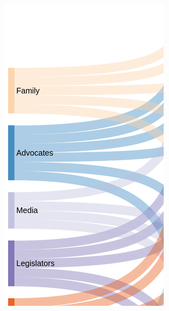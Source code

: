 <html>
    <body>
        <svg id="sankey_svg" height="2048" width="1080" xmlns="http://www.w3.org/2000/svg" version="1.1"><title>NCI Website Audiences</title><!-- Generated with SankeyMATIC on Tue Feb 18 2020 12:09:49 GMT-0500 (Eastern Standard Time)--><g><rect width="100%" height="100%" fill="rgb(255, 255, 255)"></rect><g transform="translate(12,12)"><g><path class="link" d="M20,502.53061224489784C832.8000000000001,502.53061224489784 223.19999999999996,724.6122448979585 1036,724.6122448979585" style="fill: none; stroke-width: 28.898; stroke: rgb(49, 130, 189); stroke-opacity: 0.4;"><title>Advocates &#8594; Chart Generator:
1</title></path><path class="link" d="M20,444.7346938775509C832.8000000000001,444.7346938775509 223.19999999999996,263.83673469387685 1036,263.83673469387685" style="fill: none; stroke-width: 28.898; stroke: rgb(49, 130, 189); stroke-opacity: 0.4;"><title>Advocates &#8594; Data Highlights:
1</title></path><path class="link" d="M20,473.6326530612244C832.8000000000001,473.6326530612244 223.19999999999996,417.42857142857076 1036,417.42857142857076" style="fill: none; stroke-width: 28.898; stroke: rgb(49, 130, 189); stroke-opacity: 0.4;"><title>Advocates &#8594; Reports:
1</title></path><path class="link" d="M20,415.8367346938775C832.8000000000001,415.8367346938775 223.19999999999996,139.14285714285646 1036,139.14285714285646" style="fill: none; stroke-width: 28.898; stroke: rgb(49, 130, 189); stroke-opacity: 0.4;"><title>Advocates &#8594; State information:
1</title></path><path class="link" d="M20,386.938775510204C832.8000000000001,386.938775510204 223.19999999999996,43.34693877550949 1036,43.34693877550949" style="fill: none; stroke-width: 28.898; stroke: rgb(49, 130, 189); stroke-opacity: 0.4;"><title>Advocates &#8594; User Friendlies:
1</title></path><path class="link" d="M20,531.4285714285713C832.8000000000001,531.4285714285713 223.19999999999996,1069.7959183673463 1036,1069.7959183673463" style="fill: none; stroke-width: 28.898; stroke: rgb(49, 130, 189); stroke-opacity: 0.4;"><title>Advocates &#8594; Videos:
1</title></path><path class="link" d="M20,320.04081632653055C832.8000000000001,320.04081632653055 223.19999999999996,599.9183673469381 1036,599.9183673469381" style="fill: none; stroke-width: 28.898; stroke: rgb(253, 208, 162); stroke-opacity: 0.4;"><title>Family &#8594; Data briefs:
1</title></path><path class="link" d="M20,262.24489795918356C832.8000000000001,262.24489795918356 223.19999999999996,234.9387755102034 1036,234.9387755102034" style="fill: none; stroke-width: 28.898; stroke: rgb(253, 208, 162); stroke-opacity: 0.4;"><title>Family &#8594; Data Highlights:
1</title></path><path class="link" d="M20,291.14285714285705C832.8000000000001,291.14285714285705 223.19999999999996,388.53061224489727 1036,388.53061224489727" style="fill: none; stroke-width: 28.898; stroke: rgb(253, 208, 162); stroke-opacity: 0.4;"><title>Family &#8594; Reports:
1</title></path><path class="link" d="M20,233.34693877551013C832.8000000000001,233.34693877551013 223.19999999999996,110.24489795918298 1036,110.24489795918298" style="fill: none; stroke-width: 28.898; stroke: rgb(253, 208, 162); stroke-opacity: 0.4;"><title>Family &#8594; State information:
1</title></path><path class="link" d="M20,204.44897959183666C832.8000000000001,204.44897959183666 223.19999999999996,14.448979591836023 1036,14.448979591836023" style="fill: none; stroke-width: 28.898; stroke: rgb(253, 208, 162); stroke-opacity: 0.4;"><title>Family &#8594; User Friendlies:
1</title></path><path class="link" d="M20,1855.9591836734694C832.8000000000001,1855.9591836734694 223.19999999999996,1693.2653061224487 1036,1693.2653061224487" style="fill: none; stroke-width: 28.898; stroke: rgb(49, 163, 84); stroke-opacity: 0.4;"><title>Feds &#8594; History:
1</title></path><path class="link" d="M20,1827.061224489796C832.8000000000001,1827.061224489796 223.19999999999996,1376.9795918367342 1036,1376.9795918367342" style="fill: none; stroke-width: 28.898; stroke: rgb(49, 163, 84); stroke-opacity: 0.4;"><title>Feds &#8594; Indicators:
1</title></path><path class="link" d="M20,1884.857142857143C832.8000000000001,1884.857142857143 223.19999999999996,1789.0612244897957 1036,1789.0612244897957" style="fill: none; stroke-width: 28.898; stroke: rgb(49, 163, 84); stroke-opacity: 0.4;"><title>Feds &#8594; Methodology:
1</title></path><path class="link" d="M20,809.7142857142857C832.8000000000001,809.7142857142857 223.19999999999996,628.8163265306116 1036,628.8163265306116" style="fill: none; stroke-width: 28.898; stroke: rgb(117, 107, 177); stroke-opacity: 0.4;"><title>Legislators &#8594; Data briefs:
1</title></path><path class="link" d="M20,751.9183673469387C832.8000000000001,751.9183673469387 223.19999999999996,292.73469387755034 1036,292.73469387755034" style="fill: none; stroke-width: 28.898; stroke: rgb(117, 107, 177); stroke-opacity: 0.4;"><title>Legislators &#8594; Data Highlights:
1</title></path><path class="link" d="M20,838.612244897959C832.8000000000001,838.612244897959 223.19999999999996,1261.3877551020403 1036,1261.3877551020403" style="fill: none; stroke-width: 28.898; stroke: rgb(117, 107, 177); stroke-opacity: 0.4;"><title>Legislators &#8594; Indicators:
1</title></path><path class="link" d="M20,780.8163265306122C832.8000000000001,780.8163265306122 223.19999999999996,446.3265306122442 1036,446.3265306122442" style="fill: none; stroke-width: 28.898; stroke: rgb(117, 107, 177); stroke-opacity: 0.4;"><title>Legislators &#8594; Reports:
1</title></path><path class="link" d="M20,867.5102040816325C832.8000000000001,867.5102040816325 223.19999999999996,1443.8775510204077 1036,1443.8775510204077" style="fill: none; stroke-width: 28.898; stroke: rgb(117, 107, 177); stroke-opacity: 0.4;"><title>Legislators &#8594; What is NCI?:
1</title></path><path class="link" d="M20,627.2244897959183C832.8000000000001,627.2244897959183 223.19999999999996,753.510204081632 1036,753.510204081632" style="fill: none; stroke-width: 28.898; stroke: rgb(188, 189, 220); stroke-opacity: 0.4;"><title>Media &#8594; Chart Generator:
1</title></path><path class="link" d="M20,685.0204081632652C832.8000000000001,685.0204081632652 223.19999999999996,973.9999999999994 1036,973.9999999999994" style="fill: none; stroke-width: 28.898; stroke: rgb(188, 189, 220); stroke-opacity: 0.4;"><title>Media &#8594; Publications:
1</title></path><path class="link" d="M20,656.1224489795918C832.8000000000001,656.1224489795918 223.19999999999996,878.2040816326524 1036,878.2040816326524" style="fill: none; stroke-width: 28.898; stroke: rgb(188, 189, 220); stroke-opacity: 0.4;"><title>Media &#8594; Staff Stability Survey:
1</title></path><path class="link" d="M20,598.3265306122448C832.8000000000001,598.3265306122448 223.19999999999996,168.04081632652992 1036,168.04081632652992" style="fill: none; stroke-width: 28.898; stroke: rgb(188, 189, 220); stroke-opacity: 0.4;"><title>Media &#8594; State information:
1</title></path><path class="link" d="M20,1539.673469387755C832.8000000000001,1539.673469387755 223.19999999999996,1348.0816326530608 1036,1348.0816326530608" style="fill: none; stroke-width: 28.898; stroke: rgb(150, 150, 150); stroke-opacity: 0.4;"><title>Medicaid &#8594; Indicators:
1</title></path><path class="link" d="M20,1568.5714285714284C832.8000000000001,1568.5714285714284 223.19999999999996,1472.7755102040812 1036,1472.7755102040812" style="fill: none; stroke-width: 28.898; stroke: rgb(150, 150, 150); stroke-opacity: 0.4;"><title>Medicaid &#8594; What is NCI?:
1</title></path><path class="link" d="M20,1980.6530612244899C832.8000000000001,1980.6530612244899 223.19999999999996,1980.6530612244899 1036,1980.6530612244899" style="fill: none; stroke-width: 28.898; stroke: rgb(189, 189, 189); stroke-opacity: 0.4;"><title>NCI Surveyors &#8594; NCI implementation/ODESA:
1</title></path><path class="link" d="M20,2009.5510204081634C832.8000000000001,2009.5510204081634 223.19999999999996,2009.5510204081634 1036,2009.5510204081634" style="fill: none; stroke-width: 28.898; stroke: rgb(189, 189, 189); stroke-opacity: 0.4;"><title>NCI Surveyors &#8594; NCI implementation/ODESA:
1</title></path><path class="link" d="M20,1951.7551020408164C832.8000000000001,1951.7551020408164 223.19999999999996,1884.857142857143 1036,1884.857142857143" style="fill: none; stroke-width: 28.898; stroke: rgb(189, 189, 189); stroke-opacity: 0.4;"><title>NCI Surveyors &#8594; Survey Tools:
1</title></path><path class="link" d="M20,1635.469387755102C832.8000000000001,1635.469387755102 223.19999999999996,1501.6734693877547 1036,1501.6734693877547" style="fill: none; stroke-width: 28.898; stroke: rgb(49, 130, 189); stroke-opacity: 0.4;"><title>Interested in NCI-AD &#8594; What is NCI?:
1</title></path><path class="link" d="M20,1174.6938775510203C832.8000000000001,1174.6938775510203 223.19999999999996,907.1020408163259 1036,907.1020408163259" style="fill: none; stroke-width: 28.898; stroke: rgb(107, 174, 214); stroke-opacity: 0.4;"><title>Providers &#8594; Staff Stability Survey:
1</title></path><path class="link" d="M20,1203.5918367346937C832.8000000000001,1203.5918367346937 223.19999999999996,1319.1836734693873 1036,1319.1836734693873" style="fill: none; stroke-width: 28.898; stroke: rgb(107, 174, 214); stroke-opacity: 0.4;"><title>Providers &#8594; Indicators:
1</title></path><path class="link" d="M20,1145.7959183673468C832.8000000000001,1145.7959183673468 223.19999999999996,504.1224489795911 1036,504.1224489795911" style="fill: none; stroke-width: 28.898; stroke: rgb(107, 174, 214); stroke-opacity: 0.4;"><title>Providers &#8594; Reports:
1</title></path><path class="link" d="M20,1328.2857142857142C832.8000000000001,1328.2857142857142 223.19999999999996,811.3061224489788 1036,811.3061224489788" style="fill: none; stroke-width: 28.898; stroke: rgb(158, 202, 225); stroke-opacity: 0.4;"><title>Researchers &#8594; Chart Generator:
1</title></path><path class="link" d="M20,1299.3877551020407C832.8000000000001,1299.3877551020407 223.19999999999996,657.7142857142851 1036,657.7142857142851" style="fill: none; stroke-width: 28.898; stroke: rgb(158, 202, 225); stroke-opacity: 0.4;"><title>Researchers &#8594; Data briefs:
1</title></path><path class="link" d="M20,1414.9795918367345C832.8000000000001,1414.9795918367345 223.19999999999996,1664.3673469387752 1036,1664.3673469387752" style="fill: none; stroke-width: 28.898; stroke: rgb(158, 202, 225); stroke-opacity: 0.4;"><title>Researchers &#8594; History:
1</title></path><path class="link" d="M20,1443.877551020408C832.8000000000001,1443.877551020408 223.19999999999996,1760.1632653061222 1036,1760.1632653061222" style="fill: none; stroke-width: 28.898; stroke: rgb(158, 202, 225); stroke-opacity: 0.4;"><title>Researchers &#8594; Methodology:
1</title></path><path class="link" d="M20,1386.0816326530612C832.8000000000001,1386.0816326530612 223.19999999999996,1194.4897959183668 1036,1194.4897959183668" style="fill: none; stroke-width: 28.898; stroke: rgb(158, 202, 225); stroke-opacity: 0.4;"><title>Researchers &#8594; Presentations:
1</title></path><path class="link" d="M20,1357.1836734693877C832.8000000000001,1357.1836734693877 223.19999999999996,1002.8979591836729 1036,1002.8979591836729" style="fill: none; stroke-width: 28.898; stroke: rgb(158, 202, 225); stroke-opacity: 0.4;"><title>Researchers &#8594; Publications:
1</title></path><path class="link" d="M20,1270.4897959183672C832.8000000000001,1270.4897959183672 223.19999999999996,533.0204081632646 1036,533.0204081632646" style="fill: none; stroke-width: 28.898; stroke: rgb(158, 202, 225); stroke-opacity: 0.4;"><title>Researchers &#8594; Reports:
1</title></path><path class="link" d="M20,1472.7755102040815C832.8000000000001,1472.7755102040815 223.19999999999996,1855.9591836734694 1036,1855.9591836734694" style="fill: none; stroke-width: 28.898; stroke: rgb(158, 202, 225); stroke-opacity: 0.4;"><title>Researchers &#8594; Survey Tools:
1</title></path><path class="link" d="M20,1731.265306122449C832.8000000000001,1731.265306122449 223.19999999999996,1597.4693877551017 1036,1597.4693877551017" style="fill: none; stroke-width: 28.898; stroke: rgb(230, 85, 13); stroke-opacity: 0.4;"><title>State Staff (Implementation) &#8594; Best Practices:
1</title></path><path class="link" d="M20,1760.1632653061224C832.8000000000001,1760.1632653061224 223.19999999999996,1951.7551020408164 1036,1951.7551020408164" style="fill: none; stroke-width: 28.898; stroke: rgb(230, 85, 13); stroke-opacity: 0.4;"><title>State Staff (Implementation) &#8594; NCI implementation/ODESA:
1</title></path><path class="link" d="M20,1702.3673469387754C832.8000000000001,1702.3673469387754 223.19999999999996,1098.6938775510198 1036,1098.6938775510198" style="fill: none; stroke-width: 28.898; stroke: rgb(230, 85, 13); stroke-opacity: 0.4;"><title>State Staff (Implementation) &#8594; Videos:
1</title></path><path class="link" d="M20,1078.8979591836733C832.8000000000001,1078.8979591836733 223.19999999999996,1568.5714285714282 1036,1568.5714285714282" style="fill: none; stroke-width: 28.898; stroke: rgb(230, 85, 13); stroke-opacity: 0.4;"><title>State staff (Using NCI data) &#8594; Best Practices:
1</title></path><path class="link" d="M20,992.204081632653C832.8000000000001,992.204081632653 223.19999999999996,782.4081632653055 1036,782.4081632653055" style="fill: none; stroke-width: 28.898; stroke: rgb(230, 85, 13); stroke-opacity: 0.4;"><title>State staff (Using NCI data) &#8594; Chart Generator:
1</title></path><path class="link" d="M20,934.408163265306C832.8000000000001,934.408163265306 223.19999999999996,321.63265306122383 1036,321.63265306122383" style="fill: none; stroke-width: 28.898; stroke: rgb(230, 85, 13); stroke-opacity: 0.4;"><title>State staff (Using NCI data) &#8594; Data Highlights:
1</title></path><path class="link" d="M20,1049.9999999999998C832.8000000000001,1049.9999999999998 223.19999999999996,1290.2857142857138 1036,1290.2857142857138" style="fill: none; stroke-width: 28.898; stroke: rgb(230, 85, 13); stroke-opacity: 0.4;"><title>State staff (Using NCI data) &#8594; Indicators:
1</title></path><path class="link" d="M20,1021.1020408163264C832.8000000000001,1021.1020408163264 223.19999999999996,1165.5918367346933 1036,1165.5918367346933" style="fill: none; stroke-width: 28.898; stroke: rgb(230, 85, 13); stroke-opacity: 0.4;"><title>State staff (Using NCI data) &#8594; Presentations:
1</title></path><path class="link" d="M20,963.3061224489795C832.8000000000001,963.3061224489795 223.19999999999996,475.2244897959177 1036,475.2244897959177" style="fill: none; stroke-width: 28.898; stroke: rgb(230, 85, 13); stroke-opacity: 0.4;"><title>State staff (Using NCI data) &#8594; Reports:
1</title></path></g><g><g class="node" transform="translate(0,372.48979591836724)"><rect height="173.3877551020408" width="20" id="r0" shape-rendering="crispEdges" style="fill: rgb(49, 130, 189); fill-opacity: 0.9; stroke-width: 0; stroke: rgb(24, 63, 92);"><title>Advocates:
6</title></rect><text x="26" y="86.6938775510204" dy=".35em" text-anchor="start" style="stroke-width: 0; font-family: sans-serif; font-size: 25px; font-weight: 400; fill: rgb(0, 0, 0);">Advocates</text></g><g class="node" transform="translate(1036,710.1632653061217)"><rect height="115.59183673469387" width="20" id="r1" shape-rendering="crispEdges" style="fill: rgb(107, 174, 214); fill-opacity: 0.9; stroke-width: 0; stroke: rgb(52, 85, 104);"><title>Chart Generator:
4</title></rect><text x="-6" y="57.795918367346935" dy=".35em" text-anchor="end" style="stroke-width: 0; font-family: sans-serif; font-size: 25px; font-weight: 400; fill: rgb(0, 0, 0);">Chart Generator</text></g><g class="node" transform="translate(1036,220.48979591836667)"><rect height="115.59183673469387" width="20" id="r2" shape-rendering="crispEdges" style="fill: rgb(158, 202, 225); fill-opacity: 0.9; stroke-width: 0; stroke: rgb(77, 98, 110);"><title>Data Highlights:
4</title></rect><text x="-6" y="57.795918367346935" dy=".35em" text-anchor="end" style="stroke-width: 0; font-family: sans-serif; font-size: 25px; font-weight: 400; fill: rgb(0, 0, 0);">Data Highlights</text></g><g class="node" transform="translate(1036,374.0816326530605)"><rect height="173.3877551020408" width="20" id="r3" shape-rendering="crispEdges" style="fill: rgb(198, 219, 239); fill-opacity: 0.9; stroke-width: 0; stroke: rgb(97, 107, 117);"><title>Reports:
6</title></rect><text x="-6" y="86.6938775510204" dy=".35em" text-anchor="end" style="stroke-width: 0; font-family: sans-serif; font-size: 25px; font-weight: 400; fill: rgb(0, 0, 0);">Reports</text></g><g class="node" transform="translate(1036,95.79591836734625)"><rect height="86.6938775510204" width="20" id="r4" shape-rendering="crispEdges" style="fill: rgb(230, 85, 13); fill-opacity: 0.9; stroke-width: 0; stroke: rgb(112, 41, 6);"><title>State information:
3</title></rect><text x="-6" y="43.3469387755102" dy=".35em" text-anchor="end" style="stroke-width: 0; font-family: sans-serif; font-size: 25px; font-weight: 400; fill: rgb(0, 0, 0);">State information</text></g><g class="node" transform="translate(1036,-7.105427357601002e-13)"><rect height="57.795918367346935" width="20" id="r5" shape-rendering="crispEdges" style="fill: rgb(253, 141, 60); fill-opacity: 0.9; stroke-width: 0; stroke: rgb(123, 69, 29);"><title>User Friendlies:
2</title></rect><text x="-6" y="28.897959183673468" dy=".35em" text-anchor="end" style="stroke-width: 0; font-family: sans-serif; font-size: 25px; font-weight: 400; fill: rgb(0, 0, 0);">User Friendlies</text></g><g class="node" transform="translate(1036,1055.3469387755097)"><rect height="57.795918367346935" width="20" id="r6" shape-rendering="crispEdges" style="fill: rgb(253, 174, 107); fill-opacity: 0.9; stroke-width: 0; stroke: rgb(123, 85, 52);"><title>Videos:
2</title></rect><text x="-6" y="28.897959183673468" dy=".35em" text-anchor="end" style="stroke-width: 0; font-family: sans-serif; font-size: 25px; font-weight: 400; fill: rgb(0, 0, 0);">Videos</text></g><g class="node" transform="translate(0,189.99999999999991)"><rect height="144.48979591836735" width="20" id="r7" shape-rendering="crispEdges" style="fill: rgb(253, 208, 162); fill-opacity: 0.9; stroke-width: 0; stroke: rgb(123, 101, 79);"><title>Family:
5</title></rect><text x="26" y="72.24489795918367" dy=".35em" text-anchor="start" style="stroke-width: 0; font-family: sans-serif; font-size: 25px; font-weight: 400; fill: rgb(0, 0, 0);">Family</text></g><g class="node" transform="translate(1036,585.4693877551014)"><rect height="86.6938775510204" width="20" id="r8" shape-rendering="crispEdges" style="fill: rgb(158, 202, 225); fill-opacity: 0.9; stroke-width: 0; stroke: rgb(77, 98, 110);"><title>Data briefs:
3</title></rect><text x="-6" y="43.3469387755102" dy=".35em" text-anchor="end" style="stroke-width: 0; font-family: sans-serif; font-size: 25px; font-weight: 400; fill: rgb(0, 0, 0);">Data briefs</text></g><g class="node" transform="translate(0,1812.6122448979593)"><rect height="86.6938775510204" width="20" id="r9" shape-rendering="crispEdges" style="fill: rgb(49, 163, 84); fill-opacity: 0.9; stroke-width: 0; stroke: rgb(24, 79, 41);"><title>Feds:
3</title></rect><text x="26" y="43.3469387755102" dy=".35em" text-anchor="start" style="stroke-width: 0; font-family: sans-serif; font-size: 25px; font-weight: 400; fill: rgb(0, 0, 0);">Feds</text></g><g class="node" transform="translate(1036,1649.9183673469386)"><rect height="57.795918367346935" width="20" id="r10" shape-rendering="crispEdges" style="fill: rgb(116, 196, 118); fill-opacity: 0.9; stroke-width: 0; stroke: rgb(56, 96, 57);"><title>History:
2</title></rect><text x="-6" y="28.897959183673468" dy=".35em" text-anchor="end" style="stroke-width: 0; font-family: sans-serif; font-size: 25px; font-weight: 400; fill: rgb(0, 0, 0);">History</text></g><g class="node" transform="translate(1036,1246.9387755102036)"><rect height="144.48979591836735" width="20" id="r11" shape-rendering="crispEdges" style="fill: rgb(161, 217, 155); fill-opacity: 0.9; stroke-width: 0; stroke: rgb(78, 106, 75);"><title>Indicators:
5</title></rect><text x="-6" y="72.24489795918367" dy=".35em" text-anchor="end" style="stroke-width: 0; font-family: sans-serif; font-size: 25px; font-weight: 400; fill: rgb(0, 0, 0);">Indicators</text></g><g class="node" transform="translate(1036,1745.7142857142856)"><rect height="57.795918367346935" width="20" id="r12" shape-rendering="crispEdges" style="fill: rgb(199, 233, 192); fill-opacity: 0.9; stroke-width: 0; stroke: rgb(97, 114, 94);"><title>Methodology:
2</title></rect><text x="-6" y="28.897959183673468" dy=".35em" text-anchor="end" style="stroke-width: 0; font-family: sans-serif; font-size: 25px; font-weight: 400; fill: rgb(0, 0, 0);">Methodology</text></g><g class="node" transform="translate(0,737.4693877551019)"><rect height="144.48979591836735" width="20" id="r13" shape-rendering="crispEdges" style="fill: rgb(117, 107, 177); fill-opacity: 0.9; stroke-width: 0; stroke: rgb(57, 52, 86);"><title>Legislators:
5</title></rect><text x="26" y="72.24489795918367" dy=".35em" text-anchor="start" style="stroke-width: 0; font-family: sans-serif; font-size: 25px; font-weight: 400; fill: rgb(0, 0, 0);">Legislators</text></g><g class="node" transform="translate(1036,1429.428571428571)"><rect height="86.6938775510204" width="20" id="r14" shape-rendering="crispEdges" style="fill: rgb(158, 154, 200); fill-opacity: 0.9; stroke-width: 0; stroke: rgb(77, 75, 97);"><title>What is NCI?:
3</title></rect><text x="-6" y="43.3469387755102" dy=".35em" text-anchor="end" style="stroke-width: 0; font-family: sans-serif; font-size: 25px; font-weight: 400; fill: rgb(0, 0, 0);">What is NCI?</text></g><g class="node" transform="translate(0,583.8775510204081)"><rect height="115.59183673469387" width="20" id="r15" shape-rendering="crispEdges" style="fill: rgb(188, 189, 220); fill-opacity: 0.9; stroke-width: 0; stroke: rgb(92, 92, 107);"><title>Media:
4</title></rect><text x="26" y="57.795918367346935" dy=".35em" text-anchor="start" style="stroke-width: 0; font-family: sans-serif; font-size: 25px; font-weight: 400; fill: rgb(0, 0, 0);">Media</text></g><g class="node" transform="translate(1036,959.5510204081627)"><rect height="57.795918367346935" width="20" id="r16" shape-rendering="crispEdges" style="fill: rgb(218, 218, 235); fill-opacity: 0.9; stroke-width: 0; stroke: rgb(106, 106, 115);"><title>Publications:
2</title></rect><text x="-6" y="28.897959183673468" dy=".35em" text-anchor="end" style="stroke-width: 0; font-family: sans-serif; font-size: 25px; font-weight: 400; fill: rgb(0, 0, 0);">Publications</text></g><g class="node" transform="translate(1036,863.7551020408157)"><rect height="57.795918367346935" width="20" id="r17" shape-rendering="crispEdges" style="fill: rgb(99, 99, 99); fill-opacity: 0.9; stroke-width: 0; stroke: rgb(48, 48, 48);"><title>Staff Stability Survey:
2</title></rect><text x="-6" y="28.897959183673468" dy=".35em" text-anchor="end" style="stroke-width: 0; font-family: sans-serif; font-size: 25px; font-weight: 400; fill: rgb(0, 0, 0);">Staff Stability Survey</text></g><g class="node" transform="translate(0,1525.2244897959183)"><rect height="57.795918367346935" width="20" id="r18" shape-rendering="crispEdges" style="fill: rgb(150, 150, 150); fill-opacity: 0.9; stroke-width: 0; stroke: rgb(73, 73, 73);"><title>Medicaid:
2</title></rect><text x="26" y="28.897959183673468" dy=".35em" text-anchor="start" style="stroke-width: 0; font-family: sans-serif; font-size: 25px; font-weight: 400; fill: rgb(0, 0, 0);">Medicaid</text></g><g class="node" transform="translate(0,1937.3061224489797)"><rect height="86.6938775510204" width="20" id="r19" shape-rendering="crispEdges" style="fill: rgb(189, 189, 189); fill-opacity: 0.9; stroke-width: 0; stroke: rgb(92, 92, 92);"><title>NCI Surveyors:
3</title></rect><text x="26" y="43.3469387755102" dy=".35em" text-anchor="start" style="stroke-width: 0; font-family: sans-serif; font-size: 25px; font-weight: 400; fill: rgb(0, 0, 0);">NCI Surveyors</text></g><g class="node" transform="translate(1036,1937.3061224489797)"><rect height="86.6938775510204" width="20" id="r20" shape-rendering="crispEdges" style="fill: rgb(189, 189, 189); fill-opacity: 0.9; stroke-width: 0; stroke: rgb(92, 92, 92);"><title>NCI implementation/ODESA:
3</title></rect><text x="-6" y="43.3469387755102" dy=".35em" text-anchor="end" style="stroke-width: 0; font-family: sans-serif; font-size: 25px; font-weight: 400; fill: rgb(0, 0, 0);">NCI implementation/ODESA</text></g><g class="node" transform="translate(1036,1841.5102040816328)"><rect height="57.795918367346935" width="20" id="r21" shape-rendering="crispEdges" style="fill: rgb(217, 217, 217); fill-opacity: 0.9; stroke-width: 0; stroke: rgb(106, 106, 106);"><title>Survey Tools:
2</title></rect><text x="-6" y="28.897959183673468" dy=".35em" text-anchor="end" style="stroke-width: 0; font-family: sans-serif; font-size: 25px; font-weight: 400; fill: rgb(0, 0, 0);">Survey Tools</text></g><g class="node" transform="translate(0,1621.0204081632653)"><rect height="28.897959183673468" width="20" id="r22" shape-rendering="crispEdges" style="fill: rgb(49, 130, 189); fill-opacity: 0.9; stroke-width: 0; stroke: rgb(24, 63, 92);"><title>Interested in NCI-AD:
1</title></rect><text x="26" y="14.448979591836734" dy=".35em" text-anchor="start" style="stroke-width: 0; font-family: sans-serif; font-size: 25px; font-weight: 400; fill: rgb(0, 0, 0);">Interested in NCI-AD</text></g><g class="node" transform="translate(0,1131.3469387755101)"><rect height="86.6938775510204" width="20" id="r23" shape-rendering="crispEdges" style="fill: rgb(107, 174, 214); fill-opacity: 0.9; stroke-width: 0; stroke: rgb(52, 85, 104);"><title>Providers:
3</title></rect><text x="26" y="43.3469387755102" dy=".35em" text-anchor="start" style="stroke-width: 0; font-family: sans-serif; font-size: 25px; font-weight: 400; fill: rgb(0, 0, 0);">Providers</text></g><g class="node" transform="translate(0,1256.0408163265306)"><rect height="231.18367346938774" width="20" id="r24" shape-rendering="crispEdges" style="fill: rgb(158, 202, 225); fill-opacity: 0.9; stroke-width: 0; stroke: rgb(77, 98, 110);"><title>Researchers:
8</title></rect><text x="26" y="115.59183673469387" dy=".35em" text-anchor="start" style="stroke-width: 0; font-family: sans-serif; font-size: 25px; font-weight: 400; fill: rgb(0, 0, 0);">Researchers</text></g><g class="node" transform="translate(1036,1151.1428571428567)"><rect height="57.795918367346935" width="20" id="r25" shape-rendering="crispEdges" style="fill: rgb(198, 219, 239); fill-opacity: 0.9; stroke-width: 0; stroke: rgb(97, 107, 117);"><title>Presentations:
2</title></rect><text x="-6" y="28.897959183673468" dy=".35em" text-anchor="end" style="stroke-width: 0; font-family: sans-serif; font-size: 25px; font-weight: 400; fill: rgb(0, 0, 0);">Presentations</text></g><g class="node" transform="translate(0,1687.9183673469388)"><rect height="86.6938775510204" width="20" id="r26" shape-rendering="crispEdges" style="fill: rgb(230, 85, 13); fill-opacity: 0.9; stroke-width: 0; stroke: rgb(112, 41, 6);"><title>State Staff (Implementation):
3</title></rect><text x="26" y="43.3469387755102" dy=".35em" text-anchor="start" style="stroke-width: 0; font-family: sans-serif; font-size: 25px; font-weight: 400; fill: rgb(0, 0, 0);">State Staff (Implementation)</text></g><g class="node" transform="translate(1036,1554.1224489795916)"><rect height="57.795918367346935" width="20" id="r27" shape-rendering="crispEdges" style="fill: rgb(230, 85, 13); fill-opacity: 0.9; stroke-width: 0; stroke: rgb(112, 41, 6);"><title>Best Practices:
2</title></rect><text x="-6" y="28.897959183673468" dy=".35em" text-anchor="end" style="stroke-width: 0; font-family: sans-serif; font-size: 25px; font-weight: 400; fill: rgb(0, 0, 0);">Best Practices</text></g><g class="node" transform="translate(0,919.9591836734693)"><rect height="173.3877551020408" width="20" id="r28" shape-rendering="crispEdges" style="fill: rgb(230, 85, 13); fill-opacity: 0.9; stroke-width: 0; stroke: rgb(112, 41, 6);"><title>State staff (Using NCI data):
6</title></rect><text x="26" y="86.6938775510204" dy=".35em" text-anchor="start" style="stroke-width: 0; font-family: sans-serif; font-size: 25px; font-weight: 400; fill: rgb(0, 0, 0);">State staff (Using NCI data)</text></g></g></g></g></svg>
    </body>
</html>
